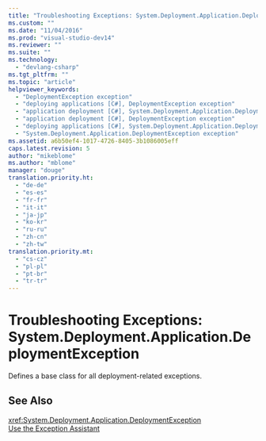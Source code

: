 ```yaml
---
title: "Troubleshooting Exceptions: System.Deployment.Application.DeploymentException | Microsoft Docs"
ms.custom: ""
ms.date: "11/04/2016"
ms.prod: "visual-studio-dev14"
ms.reviewer: ""
ms.suite: ""
ms.technology: 
  - "devlang-csharp"
ms.tgt_pltfrm: ""
ms.topic: "article"
helpviewer_keywords: 
  - "DeploymentException exception"
  - "deploying applications [C#], DeploymentException exception"
  - "application deployment [C#], System.Deployment.Application.DeploymentException exception"
  - "application deployment [C#], DeploymentException exception"
  - "deploying applications [C#], System.Deployment.Application.DeploymentException exception"
  - "System.Deployment.Application.DeploymentException exception"
ms.assetid: a6b50ef4-1017-4726-8405-3b1086005eff
caps.latest.revision: 5
author: "mikeblome"
ms.author: "mblome"
manager: "douge"
translation.priority.ht: 
  - "de-de"
  - "es-es"
  - "fr-fr"
  - "it-it"
  - "ja-jp"
  - "ko-kr"
  - "ru-ru"
  - "zh-cn"
  - "zh-tw"
translation.priority.mt: 
  - "cs-cz"
  - "pl-pl"
  - "pt-br"
  - "tr-tr"
---
```

# Troubleshooting Exceptions: System.Deployment.Application.DeploymentException
Defines a base class for all deployment-related exceptions.  
  
## See Also  
 <xref:System.Deployment.Application.DeploymentException>   
 [Use the Exception Assistant](../Topic/How%20to:%20Use%20the%20Exception%20Assistant.md)